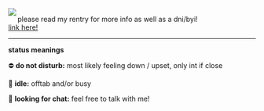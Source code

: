 <img align="left" src="https://cdn.discordapp.com/attachments/990036536999415858/1140437904028602439/image.png">

please read my rentry for more info as well as a dni/byi!  
<a href="https://rentry.co/mvdkips">link here!</a>
<hr>
<b>status meanings</b>
<p>⛔ <b>do not disturb:</b> most likely feeling down / upset, only int if close</p>
<p>🌙 <b>idle:</b> offtab and/or busy</p>
<p>💬 <b>looking for chat:</b> feel free to talk with me!</p>

